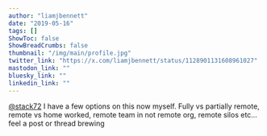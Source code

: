 ```yaml
---
author: "liamjbennett"
date: "2019-05-16"
tags: []
ShowToc: false
ShowBreadCrumbs: false
thumbnail: "/img/main/profile.jpg"
twitter_link: "https://x.com/liamjbennett/status/1128901131608961027"
mastodon_link: ""
bluesky_link: ""
linkedin_link: ""
---
```


[@stack72](https://x.com/stack72) I have a few options on this now myself. Fully vs partially remote, remote vs home worked, remote team in not remote org, remote silos etc… feel a post or thread brewing

